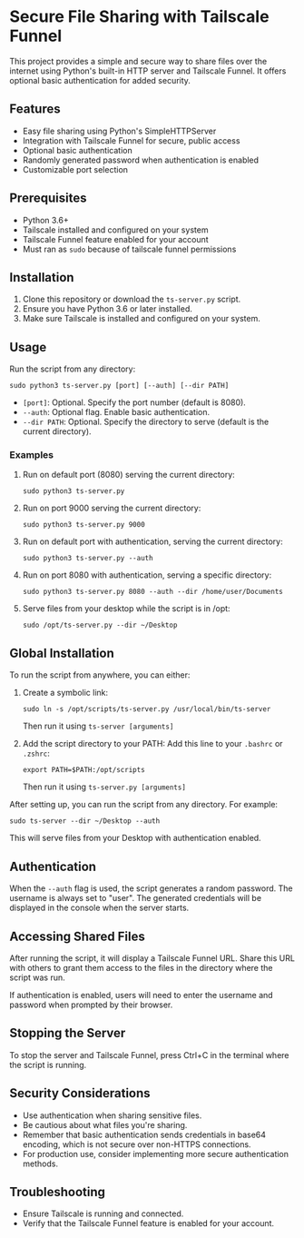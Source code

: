 # Secure File Sharing with Tailscale Funnel

This project provides a simple and secure way to share files over the internet using Python's built-in HTTP server and Tailscale Funnel. It offers optional basic authentication for added security.

## Features

- Easy file sharing using Python's SimpleHTTPServer
- Integration with Tailscale Funnel for secure, public access
- Optional basic authentication
- Randomly generated password when authentication is enabled
- Customizable port selection

## Prerequisites

- Python 3.6+
- Tailscale installed and configured on your system
- Tailscale Funnel feature enabled for your account
- Must ran as `sudo` because of tailscale funnel permissions

## Installation

1. Clone this repository or download the `ts-server.py` script.
2. Ensure you have Python 3.6 or later installed.
3. Make sure Tailscale is installed and configured on your system.


## Usage

Run the script from any directory:

```
sudo python3 ts-server.py [port] [--auth] [--dir PATH]
```

- `[port]`: Optional. Specify the port number (default is 8080).
- `--auth`: Optional flag. Enable basic authentication.
- `--dir PATH`: Optional. Specify the directory to serve (default is the current directory).

### Examples

1. Run on default port (8080) serving the current directory:
   ```
   sudo python3 ts-server.py
   ```

2. Run on port 9000 serving the current directory:
   ```
   sudo python3 ts-server.py 9000
   ```

3. Run on default port with authentication, serving the current directory:
   ```
   sudo python3 ts-server.py --auth
   ```

4. Run on port 8080 with authentication, serving a specific directory:
   ```
   sudo python3 ts-server.py 8080 --auth --dir /home/user/Documents
   ```

5. Serve files from your desktop while the script is in /opt:
   ```
   sudo /opt/ts-server.py --dir ~/Desktop
   ```

## Global Installation

To run the script from anywhere, you can either:

1. Create a symbolic link:
   ```
   sudo ln -s /opt/scripts/ts-server.py /usr/local/bin/ts-server
   ```
   Then run it using `ts-server [arguments]`

2. Add the script directory to your PATH:
   Add this line to your `.bashrc` or `.zshrc`:
   ```
   export PATH=$PATH:/opt/scripts
   ```
   Then run it using `ts-server.py [arguments]`

After setting up, you can run the script from any directory. For example:

```
sudo ts-server --dir ~/Desktop --auth
```

This will serve files from your Desktop with authentication enabled.


## Authentication

When the `--auth` flag is used, the script generates a random password. The username is always set to "user". The generated credentials will be displayed in the console when the server starts.

## Accessing Shared Files

After running the script, it will display a Tailscale Funnel URL. Share this URL with others to grant them access to the files in the directory where the script was run.

If authentication is enabled, users will need to enter the username and password when prompted by their browser.

## Stopping the Server

To stop the server and Tailscale Funnel, press Ctrl+C in the terminal where the script is running.

## Security Considerations

- Use authentication when sharing sensitive files.
- Be cautious about what files you're sharing.
- Remember that basic authentication sends credentials in base64 encoding, which is not secure over non-HTTPS connections.
- For production use, consider implementing more secure authentication methods.

## Troubleshooting

- Ensure Tailscale is running and connected.
- Verify that the Tailscale Funnel feature is enabled for your account.
